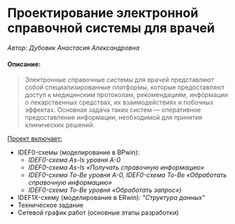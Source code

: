 # Проектирование электронной справочной системы для врачей  
_Автор: Дубовик Анастасия Александровна_
  
#### Описание:
>Электронные справочные системы для врачей представляют собой специализированные платформы, которые предоставляют доступ к медицинским протоколам, рекомендациям, информации о лекарственных средствах, их взаимодействиях и побочных эффектах. Основная задача таких систем — оперативное предоставление информации, необходимой для принятия клинических решений.  
  
<u>Проект включает:</u>
- IDEF0-схемы (моделирование в BPwin):
    - _IDEF0-схема As-Is уровня A-0_
    - _IDEF0-схема As-Is «Получать справочную информацию»_
    - _IDEF0-схема To-Be уровня A-0, IDEF0-схема To-Be «Обработать справочную информацию»_
    - _IDEF0-схема To-Be уровня «Обработать запрос»)_
- IDEF1X-схему (моделирование в ERwin): _"Структура данных"_
- Техническое задание
- Сетевой график работ (основные этапы разработки)
